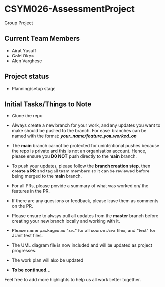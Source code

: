 # CSYM026-AssessmentProject
Group Project

## Current Team Members
- Airat Yusuff
- Gold Okpa
- Alen Varghese

## Project status
- Planning/setup stage

## Initial Tasks/Things to Note

- Clone the repo
- Always create a new branch for your work, and any updates you want to make should be pushed to the branch. For ease, branches can be named with the format: ***your_name/feature_you_worked_on***
- The **main** branch cannot be protected for unintentional pushes because the repo is private and this is not an organisation account. Hence, please ensure you **DO NOT** push directly to the **main** branch.
- To push your updates, please follow the **branch creation step**, then **create a PR** and tag all team members so it can be reviewed before being merged to the **main** branch.
- For all PRs, please provide a summary of what was worked on/ the features in the PR.
- If there are any questions or feedback, please leave them as comments on the PR.
- Please ensure to always pull all updates from the **master** branch before creating your new branch locally and working with it.

- Please name packages as "src" for all source Java files, and "test" for JUnit test files.
- The UML diagram file is now included and will be updated as project progresses.
- The work plan will also be updated

- **To be continued...**

Feel free to add more highlights to help us all work better together.


